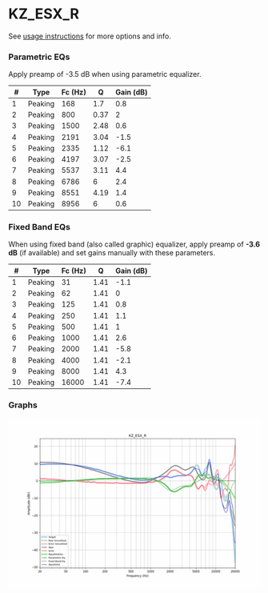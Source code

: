 # KZ_ESX_R
See [usage instructions](https://github.com/jaakkopasanen/AutoEq#usage) for more options and info.

### Parametric EQs
Apply preamp of -3.5 dB when using parametric equalizer.

|   # | Type    |   Fc (Hz) |    Q |   Gain (dB) |
|-----|---------|-----------|------|-------------|
|   1 | Peaking |       168 | 1.7  |         0.8 |
|   2 | Peaking |       800 | 0.37 |         2   |
|   3 | Peaking |      1500 | 2.48 |         0.6 |
|   4 | Peaking |      2191 | 3.04 |        -1.5 |
|   5 | Peaking |      2335 | 1.12 |        -6.1 |
|   6 | Peaking |      4197 | 3.07 |        -2.5 |
|   7 | Peaking |      5537 | 3.11 |         4.4 |
|   8 | Peaking |      6786 | 6    |         2.4 |
|   9 | Peaking |      8551 | 4.19 |         1.4 |
|  10 | Peaking |      8956 | 6    |         0.6 |

### Fixed Band EQs
When using fixed band (also called graphic) equalizer, apply preamp of **-3.6 dB** (if available) and set gains manually with these parameters.

|   # | Type    |   Fc (Hz) |    Q |   Gain (dB) |
|-----|---------|-----------|------|-------------|
|   1 | Peaking |        31 | 1.41 |        -1.1 |
|   2 | Peaking |        62 | 1.41 |         0   |
|   3 | Peaking |       125 | 1.41 |         0.8 |
|   4 | Peaking |       250 | 1.41 |         1.1 |
|   5 | Peaking |       500 | 1.41 |         1   |
|   6 | Peaking |      1000 | 1.41 |         2.6 |
|   7 | Peaking |      2000 | 1.41 |        -5.8 |
|   8 | Peaking |      4000 | 1.41 |        -2.1 |
|   9 | Peaking |      8000 | 1.41 |         4.3 |
|  10 | Peaking |     16000 | 1.41 |        -7.4 |

### Graphs
![](./KZ_ESX_R.png)
